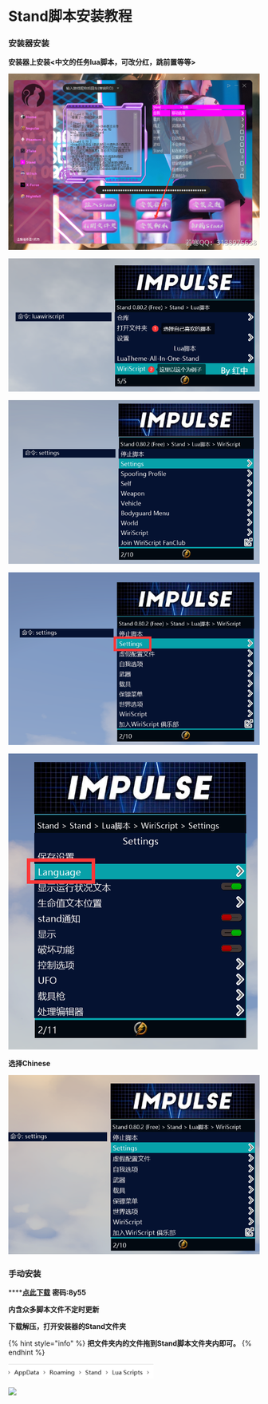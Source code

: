 # Stand脚本安装教程

### 安装器安装

**安装器上安装<中文的任务lua脚本，可改分红，跳前置等等>**

![](<../../.gitbook/assets/image (53) (1).png>)

****![](<../../.gitbook/assets/image (29) (1).png>)****

****![](<../../.gitbook/assets/image (55).png>)****

****![](<../../.gitbook/assets/image (49).png>)****

****![](<../../.gitbook/assets/image (44) (1).png>)****

**选择Chinese**

****![](<../../.gitbook/assets/image (21) (1).png>)****

### 手动安装

****[**点此下载**](https://ruohandocs.lanzouq.com/b036zbyid)     **密码:8y55**

**内含众多脚本文件不定时更新**

**下载解压，打开安装器的Stand文件夹**

{% hint style="info" %}
**把文件夹内的文件拖到Stand脚本文件夹内即可。**
{% endhint %}

****![](<../../.gitbook/assets/image (9) (1).png>)****

****![](../../.gitbook/assets/b84383b8386c221fd3cc4be71db43beb\_spaces%2F7YXEHggLzaiKwZjRSOD4%2Fuploads%2Fc0kStYf4qsDDdlscZvva%2F8\_alt=media\&token=488fc780-3697-421c-a7af-2093e5bbfb9d.png)****
